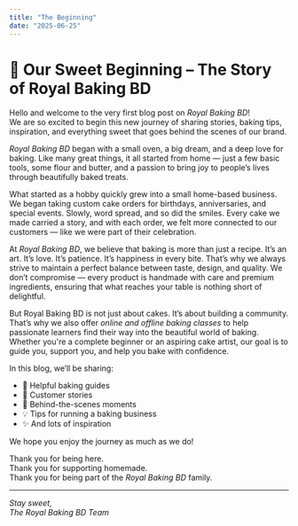 ```yaml
---
title: "The Beginning"
date: "2025-06-25"
---
```

# 🍰 Our Sweet Beginning – The Story of Royal Baking BD

Hello and welcome to the very first blog post on *Royal Baking BD*!  
We are so excited to begin this new journey of sharing stories, baking tips, inspiration, and everything sweet that goes behind the scenes of our brand.

*Royal Baking BD* began with a small oven, a big dream, and a deep love for baking. Like many great things, it all started from home — just a few basic tools, some flour and butter, and a passion to bring joy to people’s lives through beautifully baked treats.

What started as a hobby quickly grew into a small home-based business. We began taking custom cake orders for birthdays, anniversaries, and special events. Slowly, word spread, and so did the smiles. Every cake we made carried a story, and with each order, we felt more connected to our customers — like we were part of their celebration.

At *Royal Baking BD*, we believe that baking is more than just a recipe. It’s an art. It’s love. It’s patience. It’s happiness in every bite. That’s why we always strive to maintain a perfect balance between taste, design, and quality. We don’t compromise — every product is handmade with care and premium ingredients, ensuring that what reaches your table is nothing short of delightful.

But Royal Baking BD is not just about cakes. It’s about building a community. That’s why we also offer *online and offline baking classes* to help passionate learners find their way into the beautiful world of baking. Whether you're a complete beginner or an aspiring cake artist, our goal is to guide you, support you, and help you bake with confidence.

In this blog, we’ll be sharing:
- 🎂 Helpful baking guides  
- 💬 Customer stories  
- 🧁 Behind-the-scenes moments  
- 💡 Tips for running a baking business  
- ✨ And lots of inspiration  

We hope you enjoy the journey as much as we do!

Thank you for being here.  
Thank you for supporting homemade.  
Thank you for being part of the *Royal Baking BD* family.

---

*Stay sweet,*  
*The Royal Baking BD Team*
